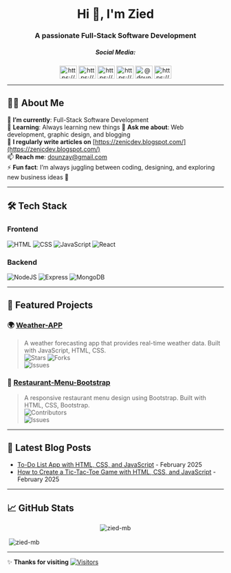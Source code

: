 <h1 align="center">Hi 👋, I'm Zied</h1>
<h3 align="center">A passionate Full-Stack Software Development</h3>


<h5 align="center">Social Media:</h3>
<p align="center">
<a href="https://linkedin.com/in/https://www.linkedin.com/in/zied-meddeb-7087a2266/" target="blank"><img align="center" src="https://raw.githubusercontent.com/rahuldkjain/github-profile-readme-generator/master/src/images/icons/Social/linked-in-alt.svg" alt="https://www.linkedin.com/in/zied-meddeb-7087a2266/" height="30" width="40" /></a>
<a href="https://instagram.com/https://www.instagram.com/zied.mb/" target="blank"><img align="center" src="https://raw.githubusercontent.com/rahuldkjain/github-profile-readme-generator/master/src/images/icons/Social/instagram.svg" alt="https://www.instagram.com/zied.mb/" height="30" width="40" /></a>
<a href="https://fb.com/https://www.facebook.com/zied.mb.1919/" target="blank"><img align="center" src="https://raw.githubusercontent.com/rahuldkjain/github-profile-readme-generator/master/src/images/icons/Social/facebook.svg" alt="https://www.facebook.com/zied.mb.1919/" height="30" width="40" /></a>
<a href="https://www.behance.net/https://www.behance.net/ziedmb#" target="blank"><img align="center" src="https://raw.githubusercontent.com/rahuldkjain/github-profile-readme-generator/master/src/images/icons/Social/behance.svg" alt="https://www.behance.net/ziedmb#" height="30" width="40" /></a>
<a href="https://medium.com/@dounzay" target="blank"><img align="center" src="https://raw.githubusercontent.com/rahuldkjain/github-profile-readme-generator/master/src/images/icons/Social/medium.svg" alt="@dounzay" height="30" width="40" /></a>
<a href="/https://zenicdev.blogspot.com/" target="blank"><img align="center" src="https://raw.githubusercontent.com/rahuldkjain/github-profile-readme-generator/master/src/images/icons/Social/rss.svg" alt="https://zenicdev.blogspot.com/" height="30" width="40" /></a>
</p>

---

## 🧑‍💻 **About Me**  
🔭 **I’m currently**: Full-Stack Software Development  
🌱 **Learning**: Always learning new things
💬 **Ask me about**: Web development, graphic design, and blogging  
📝 **I regularly write articles on** [https://zenicdev.blogspot.com/](https://zenicdev.blogspot.com/)  
📫 **Reach me**: [dounzay@gmail.com](mailto:dounzay@gmail.com)  
⚡ **Fun fact**: I’m always juggling between coding, designing, and exploring new business ideas 🚀

---

## 🛠️ **Tech Stack**

### **Frontend**
![HTML](https://img.shields.io/badge/HTML-E34F26?style=flat&logo=html5&logoColor=white)
![CSS](https://img.shields.io/badge/CSS-1572B6?style=flat&logo=css3&logoColor=white)
![JavaScript](https://img.shields.io/badge/JavaScript-F7DF1E?style=flat&logo=javascript&logoColor=black)
![React](https://img.shields.io/badge/React-61DAFB?style=flat&logo=react&logoColor=black)

### **Backend**
![NodeJS](https://img.shields.io/badge/NodeJS-339933?style=flat&logo=node.js&logoColor=white)
![Express](https://img.shields.io/badge/Express-000000?style=flat&logo=express&logoColor=white)
![MongoDB](https://img.shields.io/badge/MongoDB-47A248?style=flat&logo=mongodb&logoColor=white)

---

## 🚀 **Featured Projects**

### 🌍 [Weather-APP](https://github.com/zied-mb/Weather-APP)  
> A weather forecasting app that provides real-time weather data. Built with JavaScript, HTML, CSS.  
> ![Stars](https://img.shields.io/github/stars/zied-mb/Weather-APP?style=social) ![Forks](https://img.shields.io/github/forks/zied-mb/Weather-APP?style=social)  
> ![Issues](https://img.shields.io/github/issues/zied-mb/Weather-APP?style=flat)

### 🍔 [Restaurant-Menu-Bootstrap](https://github.com/zied-mb/Restaurant-Menu-Bootstrap)  
> A responsive restaurant menu design using Bootstrap. Built with HTML, CSS, Bootstrap.  
> ![Contributors](https://img.shields.io/github/contributors/zied-mb/Restaurant-Menu-Bootstrap?style=flat)  
> ![Issues](https://img.shields.io/github/issues/zied-mb/Restaurant-Menu-Bootstrap?style=flat)

---

## 📝 **Latest Blog Posts**

- [To-Do List App with HTML, CSS, and JavaScript](https://zenicdev.blogspot.com/2025/02/to-do-list-app-with-html-css-and.html) - February 2025  
- [How to Create a Tic-Tac-Toe Game with HTML, CSS, and JavaScript](https://zenicdev.blogspot.com/2025/02/how-to-create-tic-tac-toe-game-with.html) - February 2025  

---

## 📈 **GitHub Stats**

<p align="center"><img src="https://github-readme-streak-stats.herokuapp.com/?user=zied-mb&" alt="zied-mb" /></p>
<p>&nbsp;<img align="center" src="https://github-readme-stats.vercel.app/api?username=zied-mb&show_icons=true&locale=en" alt="zied-mb" /></p>

---


✨ **Thanks for visiting**
[![Visitors](https://visitor-badge.laobi.icu/badge?page_id=zied-mb.zied-mb)](https://github.com/zied-mb)


